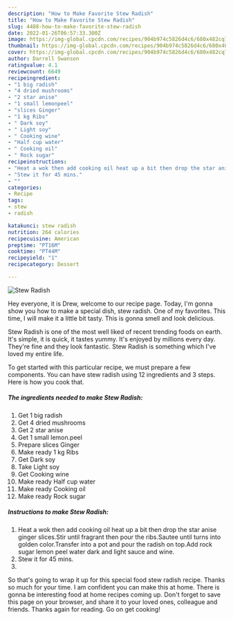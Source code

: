 ```yaml
---
description: "How to Make Favorite Stew Radish"
title: "How to Make Favorite Stew Radish"
slug: 4488-how-to-make-favorite-stew-radish
date: 2022-01-26T06:57:33.300Z
image: https://img-global.cpcdn.com/recipes/904b974c5826d4c6/680x482cq70/stew-radish-recipe-main-photo.jpg
thumbnail: https://img-global.cpcdn.com/recipes/904b974c5826d4c6/680x482cq70/stew-radish-recipe-main-photo.jpg
cover: https://img-global.cpcdn.com/recipes/904b974c5826d4c6/680x482cq70/stew-radish-recipe-main-photo.jpg
author: Darrell Swanson
ratingvalue: 4.1
reviewcount: 6649
recipeingredient:
- "1 big radish"
- "4 dried mushrooms"
- "2 star anise"
- "1 small lemonpeel"
- "slices Ginger"
- "1 kg Ribs"
- " Dark soy"
- " Light soy"
- " Cooking wine"
- "Half cup water"
- " Cooking oil"
- " Rock sugar"
recipeinstructions:
- "Heat a wok then add cooking oil heat up a bit then drop the star anise ginger slices.Stir until fragrant then pour the ribs.Sautee until turns into golden color.Transfer into a pot and pour the radish on top.Add rock sugar lemon peel water dark and light sauce and wine."
- "Stew it for 45 mins."
- ""
categories:
- Recipe
tags:
- stew
- radish

katakunci: stew radish 
nutrition: 264 calories
recipecuisine: American
preptime: "PT16M"
cooktime: "PT44M"
recipeyield: "1"
recipecategory: Dessert

---
```



![Stew Radish](https://img-global.cpcdn.com/recipes/904b974c5826d4c6/680x482cq70/stew-radish-recipe-main-photo.jpg)

Hey everyone, it is Drew, welcome to our recipe page. Today, I'm gonna show you how to make a special dish, stew radish. One of my favorites. This time, I will make it a little bit tasty. This is gonna smell and look delicious.

Stew Radish is one of the most well liked of recent trending foods on earth. It's simple, it is quick, it tastes yummy. It's enjoyed by millions every day. They're fine and they look fantastic. Stew Radish is something which I've loved my entire life.




To get started with this particular recipe, we must prepare a few components. You can have stew radish using 12 ingredients and 3 steps. Here is how you cook that.

<!--inarticleads1-->

##### The ingredients needed to make Stew Radish:

1. Get 1 big radish
1. Get 4 dried mushrooms
1. Get 2 star anise
1. Get 1 small lemon.peel
1. Prepare slices Ginger
1. Make ready 1 kg Ribs
1. Get  Dark soy
1. Take  Light soy
1. Get  Cooking wine
1. Make ready Half cup water
1. Make ready  Cooking oil
1. Make ready  Rock sugar




<!--inarticleads2-->

##### Instructions to make Stew Radish:

1. Heat a wok then add cooking oil heat up a bit then drop the star anise ginger slices.Stir until fragrant then pour the ribs.Sautee until turns into golden color.Transfer into a pot and pour the radish on top.Add rock sugar lemon peel water dark and light sauce and wine.
1. Stew it for 45 mins.
1. 




So that's going to wrap it up for this special food stew radish recipe. Thanks so much for your time. I am confident you can make this at home. There is gonna be interesting food at home recipes coming up. Don't forget to save this page on your browser, and share it to your loved ones, colleague and friends. Thanks again for reading. Go on get cooking!
